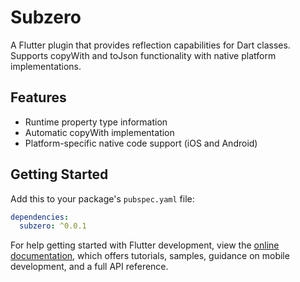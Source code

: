 # Subzero

A Flutter plugin that provides reflection capabilities for Dart classes. Supports copyWith and toJson functionality with native platform implementations.

## Features

- Runtime property type information
- Automatic copyWith implementation
- Platform-specific native code support (iOS and Android)

## Getting Started

Add this to your package's `pubspec.yaml` file:

```yaml
dependencies:
  subzero: ^0.0.1
```

For help getting started with Flutter development, view the
[online documentation](https://docs.flutter.dev), which offers tutorials,
samples, guidance on mobile development, and a full API reference.

